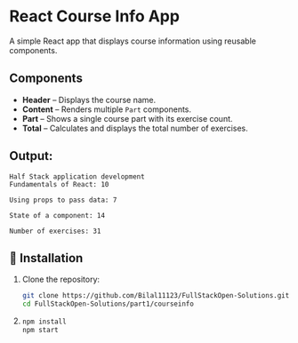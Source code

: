 # React Course Info App

A simple React app that displays course information using reusable components.

## Components
- **Header** – Displays the course name.  
- **Content** – Renders multiple `Part` components.  
- **Part** – Shows a single course part with its exercise count.  
- **Total** – Calculates and displays the total number of exercises.

## Output:
```
Half Stack application development
Fundamentals of React: 10

Using props to pass data: 7

State of a component: 14

Number of exercises: 31
```

## 🧾 Installation

1. Clone the repository:
   ```bash
   git clone https://github.com/Bilal11123/FullStackOpen-Solutions.git
   cd FullStackOpen-Solutions/part1/courseinfo
    ```
2. 
    ```bash
    npm install
    npm start
    ```

